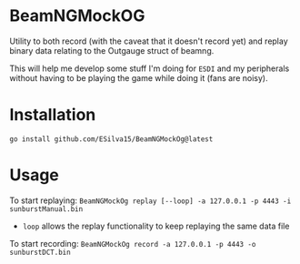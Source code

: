 # BeamNGMockOG
Utility to both record (with the caveat that it doesn't record yet) and replay
binary data relating to the Outgauge struct of beamng.

This will help me develop some stuff I'm doing for `ESDI` and my peripherals
without having to be playing the game while doing it (fans are noisy).


# Installation
`go install github.com/ESilva15/BeamNGMockOg@latest`


# Usage
To start replaying:
`BeamNGMockOg replay [--loop] -a 127.0.0.1 -p 4443 -i sunburstManual.bin`
- `loop` allows the replay functionality to keep replaying the same data file

To start recording:
`BeamNGMockOg record -a 127.0.0.1 -p 4443 -o sunburstDCT.bin`

